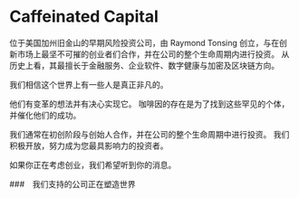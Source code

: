 # Caffeinated Capital

位于美国加州旧金山的早期风险投资公司，由 Raymond Tonsing 创立，与在创新市场上最坚不可摧的创业者们合作，并在公司的整个生命周期内进行投资。 从历史上看，其最擅长于金融服务、企业软件、数字健康与加密及区块链方向。

我们相信这个世界上有一些人是真正非凡的。  

他们有变革的想法并有决心实现它。 咖啡因的存在是为了找到这些罕见的个体，并催化他们的成功。  

我们通常在初创阶段与创始人合作，并在公司的整个生命周期中进行投资。 我们积极开放，努力成为您最具影响力的投资者。  

如果你正在考虑创业，我们希望听到你的消息。   

###　我们支持的公司正在塑造世界
